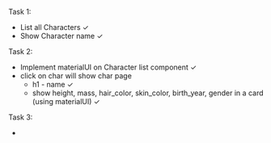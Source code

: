 Task 1:

* List all Characters ✓
* Show Character name ✓

Task 2:

* Implement materialUI on Character list component ✓
* click on char will show char page
    - h1 - name ✓
    - show height, mass, hair_color, skin_color, birth_year, gender in a card (using materialUI) ✓

Task 3:

* 
